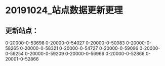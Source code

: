 # 20191024_站点数据更新更理


## 更新站点：
0-20000-0-53698
0-20000-0-54027
0-20000-0-50983
0-20000-0-58265
0-20000-0-58321
0-20000-0-54727
0-20000-0-59096
0-20000-0-59254
0-20000-0-59209
0-20000-0-56966
0-20000-0-52866
0-20001-0-52866